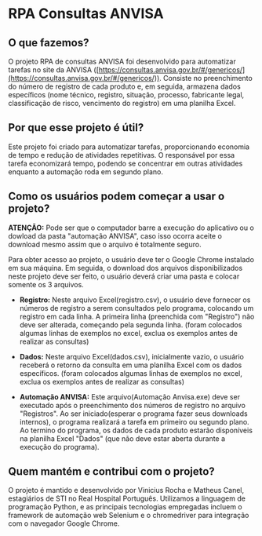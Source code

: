 # RPA Consultas ANVISA

## O que fazemos?

O projeto RPA de consultas ANVISA foi desenvolvido para automatizar tarefas no site da ANVISA ([https://consultas.anvisa.gov.br/#/genericos/](https://consultas.anvisa.gov.br/#/genericos/)). Consiste no preenchimento do número de registro de cada produto e, em seguida, armazena dados específicos (nome técnico, registro, situação, processo, fabricante legal, classificação de risco, vencimento do registro) em uma planilha Excel.

## Por que esse projeto é útil?

Este projeto foi criado para automatizar tarefas, proporcionando economia de tempo e redução de atividades repetitivas. O responsável por essa tarefa economizará tempo, podendo se concentrar em outras atividades enquanto a automação roda em segundo plano.

## Como os usuários podem começar a usar o projeto?

**ATENÇÃO:** Pode ser que o computador barre a execução do aplicativo ou o dowload da pasta "automação ANVISA", caso isso ocorra aceite o download mesmo assim que o arquivo é totalmente seguro.

Para obter acesso ao projeto, o usuário deve ter o Google Chrome instalado em sua máquina. Em seguida, o download dos arquivos disponibilizados neste projeto deve ser feito, o usuário deverá criar uma pasta e colocar somente os 3 arquivos.

- **Registro:** Neste arquivo Excel(registro.csv), o usuário deve fornecer os números de registro a serem consultados pelo programa, colocando um registro em cada linha. A primeira linha (preenchida com "Registro") não deve ser alterada, começando pela segunda linha. (foram colocados algumas linhas de exemplos no excel, exclua os exemplos antes de realizar as consultas)

- **Dados:** Neste arquivo Excel(dados.csv), inicialmente vazio, o usuário receberá o retorno da consulta em uma planilha Excel com os dados específicos. (foram colocados algumas linhas de exemplos no excel, exclua os exemplos antes de realizar as consultas)

- **Automação ANVISA:** Este arquivo(Automação Anvisa.exe) deve ser executado após o preenchimento dos números de registro no arquivo "Registros". Ao ser iniciado(esperar o programa fazer seus downloads internos), o programa realizará a tarefa em primeiro ou segundo plano. Ao termino do programa, os dados de cada produto estarão disponíveis na planilha Excel "Dados" (que não deve estar aberta durante a execução do programa).

  

## Quem mantém e contribui com o projeto?

O projeto é mantido e desenvolvido por Vinicius Rocha e Matheus Canel, estagiários de STI no Real Hospital Português. Utilizamos a linguagem de programação Python, e as principais tecnologias empregadas incluem o framework de automação web Selenium e o chromedriver para integração com o navegador Google Chrome.
